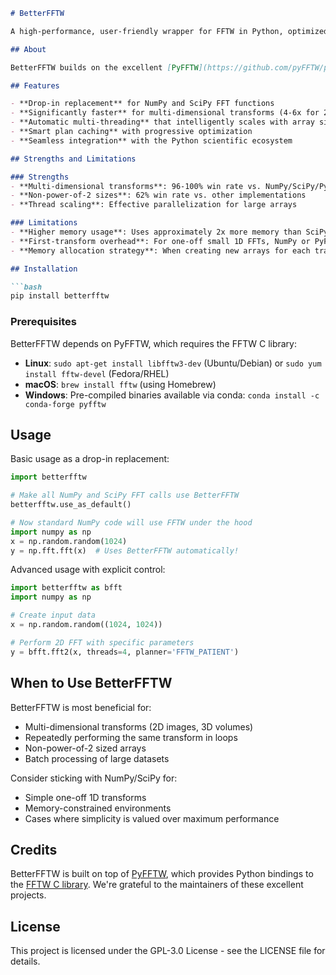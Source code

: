 ```markdown
# BetterFFTW

A high-performance, user-friendly wrapper for FFTW in Python, optimized for academic and research use.

## About

BetterFFTW builds on the excellent [PyFFTW](https://github.com/pyFFTW/pyFFTW) library, providing a more intuitive interface with smart defaults. This library aims to make the power of FFTW more accessible to Python users while addressing some of the usability challenges of PyFFTW.

## Features

- **Drop-in replacement** for NumPy and SciPy FFT functions
- **Significantly faster** for multi-dimensional transforms (4-6x for 2D, 6-14x for 3D transforms)
- **Automatic multi-threading** that intelligently scales with array size
- **Smart plan caching** with progressive optimization
- **Seamless integration** with the Python scientific ecosystem

## Strengths and Limitations

### Strengths
- **Multi-dimensional transforms**: 96-100% win rate vs. NumPy/SciPy/PyFFTW for 2D and 3D FFTs
- **Non-power-of-2 sizes**: 62% win rate vs. other implementations
- **Thread scaling**: Effective parallelization for large arrays

### Limitations
- **Higher memory usage**: Uses approximately 2x more memory than SciPy FFT in some cases
- **First-transform overhead**: For one-off small 1D FFTs, NumPy or PyFFTW may be faster
- **Memory allocation strategy**: When creating new arrays for each transform, sometimes less efficient than PyFFTW's approach

## Installation

```bash
pip install betterfftw
```

### Prerequisites

BetterFFTW depends on PyFFTW, which requires the FFTW C library:

- **Linux**: `sudo apt-get install libfftw3-dev` (Ubuntu/Debian) or `sudo yum install fftw-devel` (Fedora/RHEL)
- **macOS**: `brew install fftw` (using Homebrew)
- **Windows**: Pre-compiled binaries available via conda: `conda install -c conda-forge pyfftw`

## Usage

Basic usage as a drop-in replacement:

```python
import betterfftw

# Make all NumPy and SciPy FFT calls use BetterFFTW
betterfftw.use_as_default()

# Now standard NumPy code will use FFTW under the hood
import numpy as np
x = np.random.random(1024)
y = np.fft.fft(x)  # Uses BetterFFTW automatically!
```

Advanced usage with explicit control:

```python
import betterfftw as bfft
import numpy as np

# Create input data
x = np.random.random((1024, 1024))

# Perform 2D FFT with specific parameters
y = bfft.fft2(x, threads=4, planner='FFTW_PATIENT')
```

## When to Use BetterFFTW

BetterFFTW is most beneficial for:
- Multi-dimensional transforms (2D images, 3D volumes)
- Repeatedly performing the same transform in loops
- Non-power-of-2 sized arrays
- Batch processing of large datasets

Consider sticking with NumPy/SciPy for:
- Simple one-off 1D transforms
- Memory-constrained environments
- Cases where simplicity is valued over maximum performance

## Credits

BetterFFTW is built on top of [PyFFTW](https://github.com/pyFFTW/pyFFTW), which provides Python bindings to the [FFTW C library](http://www.fftw.org/). We're grateful to the maintainers of these excellent projects.

## License

This project is licensed under the GPL-3.0 License - see the LICENSE file for details.
```